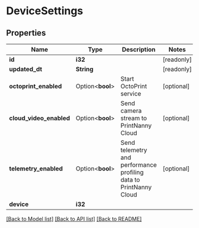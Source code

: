# DeviceSettings

## Properties

Name | Type | Description | Notes
------------ | ------------- | ------------- | -------------
**id** | **i32** |  | [readonly]
**updated_dt** | **String** |  | [readonly]
**octoprint_enabled** | Option<**bool**> | Start OctoPrint service | [optional]
**cloud_video_enabled** | Option<**bool**> | Send camera stream to PrintNanny Cloud | [optional]
**telemetry_enabled** | Option<**bool**> | Send telemetry and performance profiling data to PrintNanny Cloud | [optional]
**device** | **i32** |  | 

[[Back to Model list]](../README.md#documentation-for-models) [[Back to API list]](../README.md#documentation-for-api-endpoints) [[Back to README]](../README.md)


